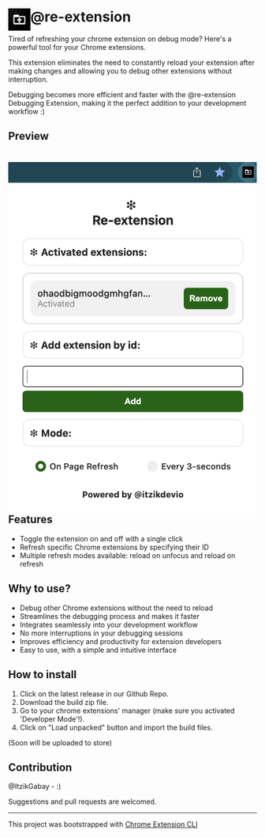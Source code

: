# <img src="public/icons/48x48.png" width="45" align="left"> @re-extension

Tired of refreshing your chrome extension on debug mode?
Here's a powerful tool for your Chrome extensions. 

This extension eliminates the need to constantly reload your extension after making changes and allowing you to debug other extensions without interruption. 

Debugging becomes more efficient and faster with the @re-extension Debugging Extension, making it the perfect addition to your development workflow :)

## Preview
# <img src="preview.png" align="left">

## Features
* Toggle the extension on and off with a single click
* Refresh specific Chrome extensions by specifying their ID
* Multiple refresh modes available: reload on unfocus and reload on refresh

## Why to use?
* Debug other Chrome extensions without the need to reload
* Streamlines the debugging process and makes it faster
* Integrates seamlessly into your development workflow
* No more interruptions in your debugging sessions
* Improves efficiency and productivity for extension developers
* Easy to use, with a simple and intuitive interface

## How to install
1. Click on the latest release in our Github Repo.
2. Download the build zip file.
3. Go to your chrome extensions' manager (make sure you activated 'Developer Mode'!).
4. Click on "Load unpacked" button and import the build files.

(Soon will be uploaded to store)

## Contribution

@ItzikGabay - :)


Suggestions and pull requests are welcomed.

---

This project was bootstrapped with [Chrome Extension CLI](https://github.com/dutiyesh/chrome-extension-cli)

